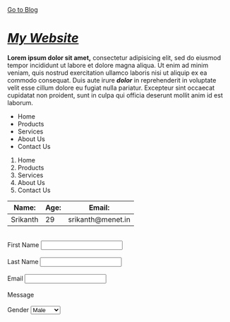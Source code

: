 <head>
	<title> HTML Cheat Sheets </title>
</head> 
<body>
	<a href="blog.html"> Go to Blog </a>
	<!--Headings-->
  <h1><i><b><u>My Website</u></b></i></h1>
	<!--Paragarph-->
	<p>
		<strong>Lorem ipsum dolor sit amet,</strong> consectetur adipisicing elit, sed do eiusmod
		tempor incididunt ut labore et dolore magna aliqua. Ut enim ad minim veniam,
		quis nostrud exercitation ullamco laboris nisi ut aliquip ex ea commodo
		consequat. Duis aute irure <strong><em>dolor</em></strong> in reprehenderit in voluptate velit esse
		cillum dolore eu fugiat nulla pariatur. Excepteur sint occaecat cupidatat non
		proident, sunt in culpa qui officia deserunt mollit anim id est laborum.
	</p>
	<!--lists-->
	<ul>
		<li>Home</li>
		<li>Products</li>
		<li>Services</li>
		<li>About Us</li>
		<li>Contact Us</li>
	</ul>
	<ol>
		<li>Home</li>
		<li>Products</li>
		<li>Services</li>
		<li>About Us</li>
		<li>Contact Us</li>
	</ol>
	<!--Table-->
	<table>
		<thead>
			<tr>
				<th>Name:</th>
				<th>Age:</th>
				<th>Email:</th>
			</tr>
		</thead>
		<tbody>
			<tr>
				<td>Srikanth</td>
				<td>29</td>
				<td>srikanth@menet.in</td>
			</tr>
		</tbody>
	</table>
	<br>
	<!--formes-->
	<form action="process.php" method="POST">
		<dev>
			<label>First Name</label>
			<input type="text" name="First Name">
		</dev>
		<br>
		<br>
		<div>
			<label>Last Name</label>
			<input type="text" name="Last Name">
		</div>
		<br>
		<div>
			<label>Email</label>
			<input type="Email" name="Email">
		</div>
		<br>
		<div>
			<label>Message</label>
		</div>
		<br>
		<div>
			<label>Gender</label>
			<select name="Gender">
				<option value="Male">Male</option>
				<option value="Female">Female</option>
				<option value="Others">Others</option>
			</select>
		</div>
</body>
</html>
